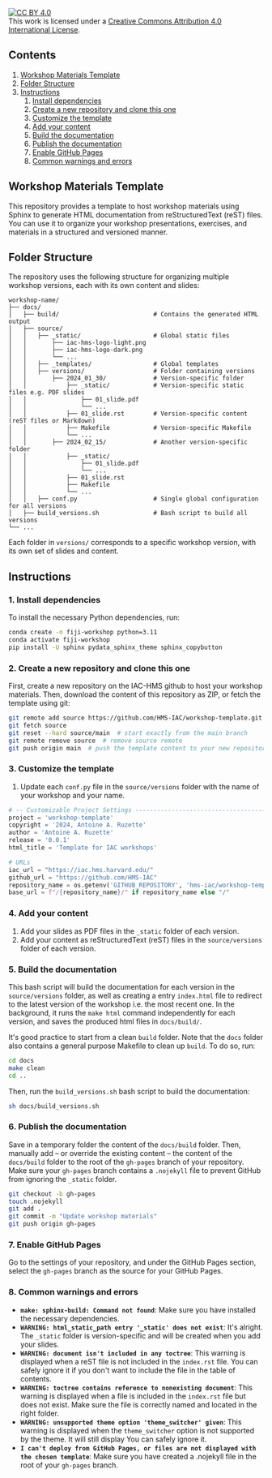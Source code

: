 [![CC BY 4.0][cc-by-shield]][cc-by]  
This work is licensed under a [Creative Commons Attribution 4.0 International License][cc-by].  

[cc-by]: http://creativecommons.org/licenses/by/4.0/  
[cc-by-shield]: https://img.shields.io/badge/License-CC%20BY%204.0-lightgrey.svg  

## Contents

1. [Workshop Materials Template](#workshop-materials-template)
2. [Folder Structure](#folder-structure)
3. [Instructions](#instructions)
   1. [Install dependencies](#1-install-dependencies)
   2. [Create a new repository and clone this one](#2-create-a-new-repository-and-clone-this-one)
   3. [Customize the template](#3-customize-the-template)
   4. [Add your content](#4-add-your-content)
   5. [Build the documentation](#5-build-the-documentation)
   6. [Publish the documentation](#6-publish-the-documentation)
   7. [Enable GitHub Pages](#7-enable-github-pages)
   8. [Common warnings and errors](#8-common-warnings-and-errors)


## Workshop Materials Template <a name="workshop-materials-template"></a>

This repository provides a template to host workshop materials using Sphinx to generate HTML documentation from reStructuredText (reST) files. You can use it to organize your workshop presentations, exercises, and materials in a structured and versioned manner.

## Folder Structure <a name="folder-structure"></a>

The repository uses the following structure for organizing multiple workshop versions, each with its own content and slides:
    
```plaintext
workshop-name/
├── docs/
│   ├── build/                          # Contains the generated HTML output
│   ├── source/
│   │   ├── _static/                    # Global static files
│   │       ├── iac-hms-logo-light.png
│   │       ├── iac-hms-logo-dark.png
│   │       └── ...
│   │   ├── _templates/                 # Global templates
│   │   ├── versions/                   # Folder containing versions
│   │       ├── 2024_01_30/             # Version-specific folder
│   │           ├── _static/            # Version-specific static files e.g. PDF slides
│   │               ├── 01_slide.pdf
│   │               └── ...
│   │           ├── 01_slide.rst        # Version-specific content (reST files or Markdown)
│   │           ├── Makefile            # Version-specific Makefile
│   │           └── ...
│   │       ├── 2024_02_15/             # Another version-specific folder
│   │           ├── _static/
│   │               ├── 01_slide.pdf
│   │               └── ...
│   │           ├── 01_slide.rst
│   │           ├── Makefile
│   │           └── ...
│   │   ├── conf.py                     # Single global configuration for all versions
│   ├── build_versions.sh               # Bash script to build all versions
└── ...
```

Each folder in `versions/` corresponds to a specific workshop version, with its own set of slides and content.

## Instructions <a name="instructions"></a>

### 1. Install dependencies <a name="1-install-dependencies"></a>

To install the necessary Python dependencies, run:

```bash
conda create -n fiji-workshop python=3.11
conda activate fiji-workshop
pip install -U sphinx pydata_sphinx_theme sphinx_copybutton
```

### 2. Create a new repository and clone this one <a name="2-create-a-new-repository-and-clone-this-one"></a>

First, create a new repository on the IAC-HMS github to host your workshop materials. Then, download the content of this repository as ZIP, or fetch the template using git:

```bash
git remote add source https://github.com/HMS-IAC/workshop-template.git
git fetch source
git reset --hard source/main  # start exactly from the main branch
git remote remove source  # remove source remote
git push origin main  # push the template content to your new repository; only force the push for the first time
```

### 3. Customize the template <a name="3-customize-the-template"></a>

1. Update each `conf.py` file in the `source/versions` folder with the name of your workshop and your name.

```python
# -- Customizable Project Settings -------------------------------------------
project = 'workshop-template'
copyright = '2024, Antoine A. Ruzette'
author = 'Antoine A. Ruzette'
release = '0.0.1'
html_title = 'Template for IAC workshops'

# URLs
iac_url = "https://iac.hms.harvard.edu/"
github_url = "https://github.com/HMS-IAC"
repository_name = os.getenv('GITHUB_REPOSITORY', 'hms-iac/workshop-template').split('/')[-1]
base_url = f"/{repository_name}/" if repository_name else "/"
```

### 4. Add your content <a name="4-add-your-content"></a>

1. Add your slides as PDF files in the `_static` folder of each version.
2. Add your content as reStructuredText (reST) files in the `source/versions` folder of each version.

### 5. Build the documentation <a name="5-build-the-documentation"></a>

This bash script will build the documentation for each version in the `source/versions` folder, as well as creating a entry `index.html` file to redirect to the latest version of the workshop i.e. the most recent one. In the background, it runs the `make html` command independently for each version, and saves the produced html files in `docs/build/`.

It's good practice to start from a clean `build` folder. Note that the `docs` folder also contains a general purpose Makefile to clean up `build`. To do so, run:

```bash
cd docs
make clean
cd ..
```

Then, run the `build_versions.sh` bash script to build the documentation:

```bash
sh docs/build_versions.sh
```

### 6. Publish the documentation <a name="6-publish-the-documentation"></a>

Save in a temporary folder the content of the `docs/build` folder. Then, manually add – or override the existing content – the content of the `docs/build` folder to the root of the `gh-pages` branch of your repository. Make sure your `gh-pages` branch contains a `.nojekyll` file to prevent GitHub from ignoring the `_static` folder.

```bash
git checkout -b gh-pages
touch .nojekyll
git add .
git commit -m "Update workshop materials"
git push origin gh-pages
```

### 7. Enable GitHub Pages <a name="7-enable-github-pages"></a>

Go to the settings of your repository, and under the GitHub Pages section, select the `gh-pages` branch as the source for your GitHub Pages.

### 8. Common warnings and errors <a name="8-common-warnings-and-errors"></a>

- **`make: sphinx-build: Command not found`**: Make sure you have installed the necessary dependencies.
- **`WARNING: html_static_path entry '_static' does not exist`**: It's alright. The `_static` folder is version-specific and will be created when you add your slides.
- **`WARNING: document isn't included in any toctree`**: This warning is displayed when a reST file is not included in the `index.rst` file. You can safely ignore it if you don't want to include the file in the table of contents.
- **`WARNING: toctree contains reference to nonexisting document`**: This warning is displayed when a file is included in the `index.rst` file but does not exist. Make sure the file is correctly named and located in the right folder.
- **`WARNING: unsupported theme option 'theme_switcher' given`**: This warning is displayed when the `theme_switcher` option is not supported by the theme. It will still display You can safely ignore it.
- **`I can't deploy from GitHub Pages, or files are not displayed with the chosen template`**: Make sure you have created a .nojekyll file in the root of your `gh-pages` branch.